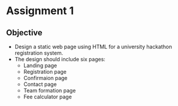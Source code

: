 # Assignment 1

## Objective
- Design a static web page using HTML for a university hackathon registration system.
- The design should include six pages:
    - Landing page
    - Registration page
    - Confirmaion page
    - Contact page
    - Team formation page
    - Fee calculator page